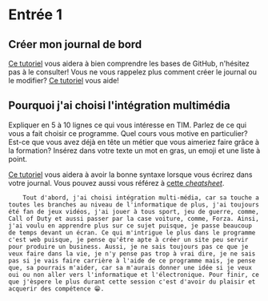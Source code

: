 # Entrée 1
## Créer mon journal de bord
[Ce tutoriel](https://guides.github.com/activities/hello-world/) vous aidera à bien comprendre les bases de GitHub, n'hésitez pas à le consulter!
Vous ne vous rappelez plus comment créer le journal ou le modifier? [Ce tutoriel](https://youtu.be/lX3bpuLK_Sg) vous aide! 

## Pourquoi j'ai choisi l'intégration multimédia
Expliquer en 5 à 10 lignes ce qui vous intéresse en TIM. Parlez de ce qui vous a fait choisir ce programme. Quel cours vous motive en particulier? Est-ce que vous avez déjà en tête un métier que vous aimeriez faire grâce à la formation? Insérez dans votre texte un mot en gras, un emoji et une liste à point. 

[Ce tutoriel](https://guides.github.com/features/mastering-markdown/) vous aidera à avoir la bonne syntaxe lorsque vous écrirez dans votre journal. Vous pouvez aussi vous référez à [cette *cheatsheet*](https://github.com/tchapi/markdown-cheatsheet/blob/master/README.md). 

        Tout d'abord, j'ai choisi intégration multi-média, car sa touche a toutes les branches au niveau de l'informatique de plus, j'ai toujours été fan de jeux vidéos, j'ai jouer à tous sport, jeu de guerre, comme, Call of Duty et aussi passer par la case voiture, comme, Forza. Ainsi, j'ai voulu en apprendre plus sur ce sujet puisque, je passe beaucoup de temps devant un écran. Ce qui m'intrigue le plus dans le programme c'est web puisque, je pense qu'être apte à créer un site peu servir pour produire un business. Aussi, je ne sais toujours pas ce que je veux faire dans la vie, je n'y pense pas trop à vrai dire, je ne sais pas si je vais faire carrière à l'aide de ce programme mais, je pense que, sa pourrais m'aider, car sa m'aurais donner une idée si je veux oui ou non aller vers l'informatique et l'électronique. Pour finir, ce que j'èspere le plus durant cette session c'est d'avoir du plaisir et acquerir des compétence 😁.

